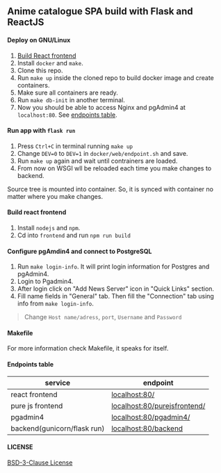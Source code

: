 ## Anime catalogue SPA build with Flask and ReactJS

#### Deploy on GNU/Linux
1. [Build React frontend](#build-react-frontend)
1. Install `docker` and `make`.
1. Clone this repo.
1. Run `make up` inside the cloned repo to build docker image and create containers.
1. Make sure all containers are ready.
1. Run `make db-init` in another terminal.
1. Now you should be able to access Nginx and pgAdmin4 at `localhost:80`. See [endpoints table](#endpoints-table).

#### Run app with `flask run`
1. Press `Ctrl+C` in terminal running `make up`
1. Change `DEV=0` to `DEV=1` in `docker/web/endpoint.sh` and save.
1. Run `make up` again and wait until contrainers are loaded.
1. From now on WSGI wll be reloaded each time you make changes to backend.

Source tree is mounted into container. So, it is synced with container no matter where you make changes.

#### Build react frontend
1. Install `nodejs` and `npm`.
1. Cd into `frontend` and run `npm run build`

#### Configure pgAmdin4 and connect to PostgreSQL
1. Run `make login-info`. It will print login information for Postgres and pgAdmin4.
1. Login to Pgadmin4.
1. After login click on "Add News Server" icon in "Quick Links" section.
1. Fill name fields in "General" tab. Then fill the "Connection" tab using info from `make login-info`.
> Change `Host name/adress`, `port`, `Username` and `Password`

#### Makefile
For more information check Makefile, it speaks for itself.

#### Endpoints table
| service                     | endpoint                                                         |
|-----------------------------|--------------------------------------------------------------|
| react frontend              | [localhost:80/](localhost:80/)                               |
| pure js frontend            | [localhost:80/purejsfrontend/](localhost:80/purejsfrontend/) |
| pgadmin4                    | [localhost:80/pgadmin4/](localhost:80/pgadmin4/)             |
| backend(gunicorn/flask run) | [localhost:80/backend](localhost:80/backend/)                        |

#### LICENSE
[BSD-3-Clause License](LICENSE)
